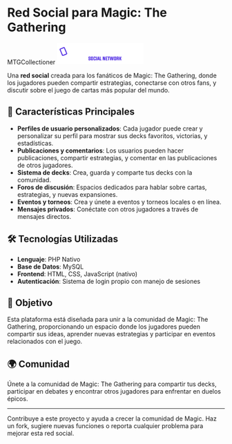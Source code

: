 # Red Social para Magic: The Gathering

MTGCollectioner
<img src="assets/img/Logo_Transparent.png" alt="Magic The Gathering Social Logo" width="200"/>

Una **red social** creada para los fanáticos de Magic: The Gathering, donde los jugadores pueden compartir estrategias, conectarse con otros fans, y discutir sobre el juego de cartas más popular del mundo.

## 🚀 Características Principales

- **Perfiles de usuario personalizados**: Cada jugador puede crear y personalizar su perfil para mostrar sus decks favoritos, victorias, y estadísticas.
- **Publicaciones y comentarios**: Los usuarios pueden hacer publicaciones, compartir estrategias, y comentar en las publicaciones de otros jugadores.
- **Sistema de decks**: Crea, guarda y comparte tus decks con la comunidad.
- **Foros de discusión**: Espacios dedicados para hablar sobre cartas, estrategias, y nuevas expansiones.
- **Eventos y torneos**: Crea y únete a eventos y torneos locales o en línea.
- **Mensajes privados**: Conéctate con otros jugadores a través de mensajes directos.

## 🛠️ Tecnologías Utilizadas

- **Lenguaje**: PHP Nativo
- **Base de Datos**: MySQL
- **Frontend**: HTML, CSS, JavaScript (nativo)
- **Autenticación**: Sistema de login propio con manejo de sesiones

## 🎯 Objetivo

Esta plataforma está diseñada para unir a la comunidad de Magic: The Gathering, proporcionando un espacio donde los jugadores pueden compartir sus ideas, aprender nuevas estrategias y participar en eventos relacionados con el juego.

## 🌍 Comunidad

Únete a la comunidad de Magic: The Gathering para compartir tus decks, participar en debates y encontrar otros jugadores para enfrentar en duelos épicos.

---

Contribuye a este proyecto y ayuda a crecer la comunidad de Magic. Haz un fork, sugiere nuevas funciones o reporta cualquier problema para mejorar esta red social.
